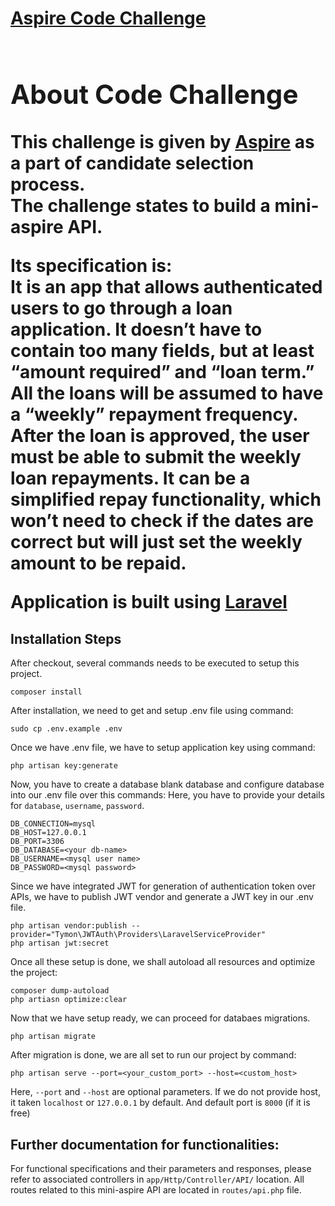 <p align="center">
    <a href="mailto: maulik.shah1910@gmail.com" target="_blank">
        <h1>Aspire Code Challenge<h1>
<!--         <img src="https://raw.githubusercontent.com/laravel/art/master/logo-lockup/5%20SVG/2%20CMYK/1%20Full%20Color/laravel-logolockup-cmyk-red.svg" width="400"> -->
    </a>
</p>
        
## About Code Challenge

This challenge is given by <a href="https://aspireapp.com/" target="_blank">Aspire</a> as a part of candidate selection process.<br />
The challenge states to build a mini-aspire API.</p>
Its specification is: <br /> 
It is an app that allows authenticated users to go through a loan application. It doesn’t have to contain too many fields, but at least “amount
required” and “loan term.” All the loans will be assumed to have a “weekly” repayment frequency.<br />
After the loan is approved, the user must be able to submit the weekly loan repayments. It can be a simplified repay functionality, which won’t
need to check if the dates are correct but will just set the weekly amount to be repaid.
        
Application is built using <a href="https://laravel.com/" target="_blank">Laravel</a>
    

## Installation Steps
After checkout, several commands needs to be executed to setup this project.
    
    composer install
After installation, we need to get and setup .env file using command:
    
    sudo cp .env.example .env
Once we have .env file, we have to setup application key using command:
    
    php artisan key:generate
Now, you have to create a database blank database and configure database into our .env file over this commands:
Here, you have to provide your details for `database`, `username`, `password`.
    
    DB_CONNECTION=mysql
    DB_HOST=127.0.0.1
    DB_PORT=3306
    DB_DATABASE=<your db-name>
    DB_USERNAME=<mysql user name>
    DB_PASSWORD=<mysql password>

Since we have integrated JWT for generation of authentication token over APIs, we have to publish JWT vendor and generate a JWT key in our .env file.
    
    php artisan vendor:publish --provider="Tymon\JWTAuth\Providers\LaravelServiceProvider"
    php artisan jwt:secret

Once all these setup is done, we shall autoload all resources and optimize the project:
    
    composer dump-autoload
    php artiasn optimize:clear
    
Now that we have setup ready, we can proceed for databaes migrations.
    
    php artisan migrate
    
After migration is done, we are all set to run our project by command:
    
    php artisan serve --port=<your_custom_port> --host=<custom_host>
Here, `--port` and `--host` are optional parameters. If we do not provide host, it taken `localhost` or `127.0.0.1` by default. And default port is `8000` (if it is free)
    
## Further documentation for functionalities:
For functional specifications and their parameters and responses, please refer to associated controllers in `app/Http/Controller/API/` location.
All routes related to this mini-aspire API are located in `routes/api.php` file.
